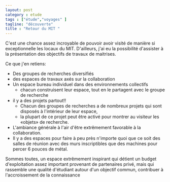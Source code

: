 ```yaml
---
layout: post  
category : etude  
tags : ["étude","voyages" ]  
tagline: "découverte"  
title : "Retour du MIT "
---
```


C'est une chance assez incroyable de pouvoir avoir visité de manière si exceptionnelle les locaux du MIT.  D'ailleurs,  j'ai eu la possibilité d'assister à la présentation des objectifs de travaux de maitrises.  
 
Ce que j'en retiens:

* Des groupes de recherches diversifiés  
* des espaces de travaux axés sur la collaboration
* Un espace bureau individuel dans des environnements collectifs  
	* chacun construisent leur espace,  tout en le partagent avec le groupe de recherche
* il y a des projets partout!!  
	* Chacun des groupes de recherches a de nombreux projets qui sont disposés à l'intérieur de leur espace,
	* la plupart de ce projet peut être activé pour montrer au visiteur les «objets» de recherche.
* L'ambiance générale à l'air d'être extrêmement favorable à la collaboration. 
* Il y a des espaces pour faire à peu près n'importe quoi que ce soit des salles de réunion avec des murs inscriptibles que des machines pour percer 6 pouces de métal.


Sommes toutes,  un espace extrêmement inspirant qui détient un budget d'exploitation assez important provenant de partenaires privé,  mais qui rassemble une qualité d'étudiant autour d'un objectif commun,  contribuer à l'accroissement de la connaissance  	 		 





